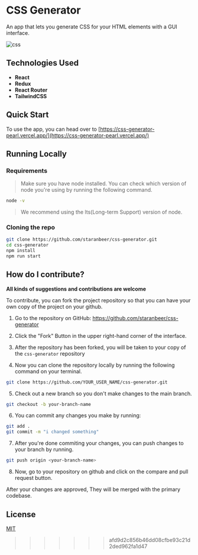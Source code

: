 # CSS Generator
An app that lets you generate CSS for your HTML elements with a GUI interface.


![css](https://user-images.githubusercontent.com/62498540/189477397-0cf8948a-1a0d-4834-9e20-afa022bc503c.png)


## Technologies Used
- **React**
- **Redux**
- **React Router**
- **TailwindCSS**

## Quick Start

To use the app, you can head over to [https://css-generator-pearl.vercel.app/](https://css-generator-pearl.vercel.app/)

## Running Locally

### Requirements

> Make sure you have node installed. You can check which version of node you're using by running the following command.
```bash
node -v
```

> We recommend using the lts(Long-term Support) version of node.

### Cloning the repo

```bash
git clone https://github.com/staranbeer/css-generator.git
cd css-generator
npm install
npm run start
```


## How do I contribute?


**All kinds of suggestions and contributions are welcome**

To contribute, you can fork the project repository so that you can have your own copy of the project on your github.

1. Go to the repository on GitHub: https://github.com/staranbeer/css-generator

2. Click the "Fork" Button in the upper right-hand corner of the interface.

3. After the repository has been forked, you will be taken to your copy of the `css-generator` repository

4. Now you can clone the repository locally by running the following command on your terminal.
```bash
git clone https://github.com/YOUR_USER_NAME/css-generator.git
```
5. Check out a new branch so you don't make changes to the main branch.
```bash
git checkout -b your-branch-name
```

6. You can commit any changes you make by running:
```bash
git add .
git commit -m "i changed something"
```

7. After you're done commiting your changes, you can push changes to your branch by running.
```bash
git push origin <your-branch-name>
```

8. Now, go to your repository on github and click on the compare and pull request button.


After your changes are approved, They will be merged with the primary codebase.

## License

[MIT](https://choosealicense.com/licenses/mit/)
>>>>>>> afd9d2c856b46dd08cfbe93c21d2ded962fa1d47
